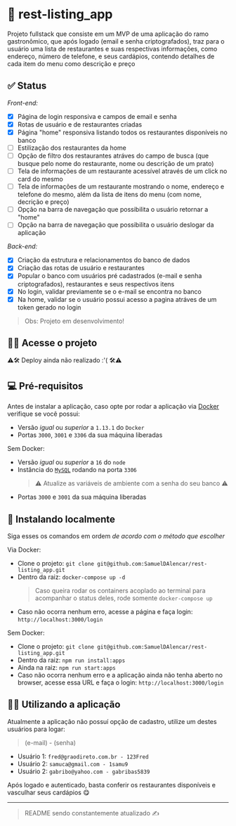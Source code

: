 # 🥘 rest-listing_app

Projeto fullstack que consiste em um MVP de uma aplicação do ramo gastronômico, que após logado (email e senha criptografados), traz para o usuário uma lista de restaurantes e suas respectivas informações, como endereço, número de telefone, e seus cardápios, contendo detalhes de cada item do menu como descrição e preço

## ✅ Status

*Front-end:*
  - [x] Página de login responsiva e campos de email e senha
  - [x] Rotas de usuário e de restaurantes criadas
  - [x] Página "home" responsiva listando todos os restaurantes disponíveis no banco
  - [ ] Estilização dos restaurantes da home
  - [ ] Opção de filtro dos restaurantes atráves do campo de busca (que busque pelo nome do restaurante, nome ou descrição de um prato)
  - [ ] Tela de informações de um restaurante acessível através de um click no card do mesmo
  - [ ] Tela de informações de um restaurante mostrando o nome, endereço e telefone do mesmo, além da lista de itens do menu (com nome, decrição e preço)
  - [ ] Opção na barra de navegação que possibilita o usuário retornar a "home"
  - [ ] Opção na barra de navegação que possibilita o usuário deslogar da aplicação

*Back-end:*
  - [x] Criação da estrutura e relacionamentos do banco de dados
  - [x] Criação das rotas de usuário e restaurantes 
  - [x] Popular o banco com usuários pré cadastrados (e-mail e senha criptografados), restaurantes e seus respectivos itens
  - [x] No login, validar previamente se o e-mail se encontra no banco
  - [x] Na home, validar se o usuário possui acesso a pagina atráves de um token gerado no login

> Obs: Projeto em desenvolvimento!

## 👩‍💻 Acesse o projeto

⚠🛠 Deploy ainda não realizado :'( 🛠⚠

## 💻 Pré-requisitos

Antes de instalar a aplicação, caso opte por rodar a aplicação via [Docker](https://www.docker.com/) verifique se você possui:

  - Versão *igual* ou *superior* a `1.13.1` do `Docker`
  - Portas `3000`, `3001` e `3306` da sua máquina liberadas
  
Sem Docker:

  - Versão *igual* ou *superior* a `16` do `node`
  - Instância do [`MySQL`](https://www.mysql.com/) rodando na porta `3306`
    > ⚠ Atualize as variáveis de ambiente com a senha do seu banco ⚠
  - Portas `3000` e `3001` da sua máquina liberadas

## 🚀 Instalando localmente

Siga esses os comandos em ordem *de acordo com o método que escolher*

Via Docker:

  - Clone o projeto: `git clone git@github.com:SamuelDAlencar/rest-listing_app.git`
  - Dentro da raiz: `docker-compose up -d`
    > Caso queira rodar os containers acoplado ao terminal para acompanhar o status deles, rode somente `docker-compose up`
  - Caso não ocorra nenhum erro, acesse a página e faça login: `http://localhost:3000/login`

Sem Docker:

  - Clone o projeto: `git clone git@github.com:SamuelDAlencar/rest-listing_app.git`
  - Dentro da raiz: `npm run install:apps`
  - Ainda na raiz: `npm run start:apps`
  - Caso não ocorra nenhum erro e a aplicação ainda não tenha aberto no browser, acesse essa URL e faça o login: `http://localhost:3000/login`

## 👩‍💻 Utilizando a aplicação

Atualmente a aplicação não possuí opção de cadastro, utilize um destes usuários para logar:
> (e-mail) - (senha)
  - Usuário 1: `fred@graodireto.com.br - 123Fred`
  - Usuário 2: `samuca@gmail.com - 1samu9`
  - Usuário 2: `gabribo@yahoo.com - gabribas5839`

Após logado e autenticado, basta conferir os restaurantes disponíveis e vasculhar seus cardápios 😋

<hr />

> README sendo constantemente atualizado ✍
